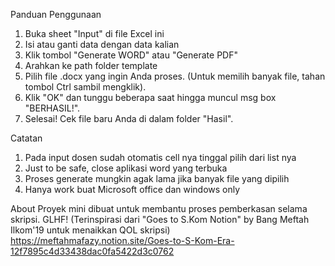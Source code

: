 Panduan Penggunaan

1. Buka sheet "Input" di file Excel ini
2. Isi atau ganti data dengan data kalian
3. Klik tombol "Generate WORD" atau "Generate PDF"
4. Arahkan ke path folder template
5. Pilih file .docx yang ingin Anda proses. (Untuk memilih banyak file, tahan tombol Ctrl sambil mengklik).
6. Klik "OK" dan tunggu beberapa saat hingga muncul msg box "BERHASIL!".
7. Selesai! Cek file baru Anda di dalam folder "Hasil".


Catatan

1. Pada input dosen sudah otomatis cell nya tinggal pilih dari list nya
2. Just to be safe, close aplikasi word yang terbuka
3. Proses generate mungkin agak lama jika banyak file yang dipilih
3. Hanya work buat Microsoft office dan windows only


About
Proyek mini dibuat untuk membantu proses pemberkasan selama skripsi. GLHF!
(Terinspirasi dari "Goes to S.Kom Notion" by Bang Meftah Ilkom'19 untuk menaikkan QOL skripsi)
https://meftahmafazy.notion.site/Goes-to-S-Kom-Era-12f7895c4d33438dac0fa5422d3c0762
